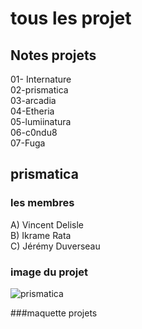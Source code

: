 # tous les projet 
## Notes projets
01- Internature <br/>
02-prismatica <br/>
03-arcadia <br/>
04-Etheria <br/>
05-lumiinatura <br/>
06-c0ndu8 <br/>
07-Fuga <br/>

## prismatica 
### les membres
A) Vincent Delisle <br/>
B) Ikrame Rata <br/>
C) Jérémy Duverseau <br/>
### image du projet
![prismatica](media/maquette_4.jpg)

###maquette projets
